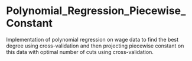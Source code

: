 # Polynomial_Regression_Piecewise_Constant
Implementation of polynomial regression on wage data to find the best degree using cross-validation and then projecting piecewise constant on this data with optimal number of cuts using cross-validation.
